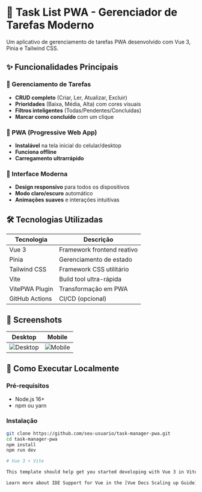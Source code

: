 # 📱 Task List PWA - Gerenciador de Tarefas Moderno


Um aplicativo de gerenciamento de tarefas PWA desenvolvido com Vue 3, Pinia e Tailwind CSS.

## ✨ Funcionalidades Principais

### 📝 Gerenciamento de Tarefas
- **CRUD completo** (Criar, Ler, Atualizar, Excluir)
- **Prioridades** (Baixa, Média, Alta) com cores visuais
- **Filtros inteligentes** (Todas/Pendentes/Concluídas)
- **Marcar como concluído** com um clique


### 📱 PWA (Progressive Web App)
- **Instalável** na tela inicial do celular/desktop
- **Funciona offline**
- **Carregamento ultrarrápido**

### 🎨 Interface Moderna
- **Design responsivo** para todos os dispositivos
- **Modo claro/escuro** automático
- **Animações suaves** e interações intuitivas

## 🛠 Tecnologias Utilizadas

| Tecnologia       | Descrição                          |
|------------------|------------------------------------|
| Vue 3            | Framework frontend reativo         |
| Pinia            | Gerenciamento de estado            |
| Tailwind CSS     | Framework CSS utilitário           |
| Vite             | Build tool ultra-rápida            |
| VitePWA Plugin   | Transformação em PWA               |
| GitHub Actions   | CI/CD (opcional)                   |

## 📸 Screenshots

| Desktop | Mobile |
|---------|--------|
| ![Desktop](https://via.placeholder.com/600x400?text=Desktop+View) | ![Mobile](https://via.placeholder.com/300x600?text=Mobile+View) |

## 🚀 Como Executar Localmente

### Pré-requisitos
- Node.js 16+
- npm ou yarn

### Instalação
```bash
git clone https://github.com/seu-usuario/task-manager-pwa.git
cd task-manager-pwa
npm install
npm run dev

# Vue 3 + Vite

This template should help get you started developing with Vue 3 in Vite. The template uses Vue 3 `<script setup>` SFCs, check out the [script setup docs](https://v3.vuejs.org/api/sfc-script-setup.html#sfc-script-setup) to learn more.

Learn more about IDE Support for Vue in the [Vue Docs Scaling up Guide](https://vuejs.org/guide/scaling-up/tooling.html#ide-support).
